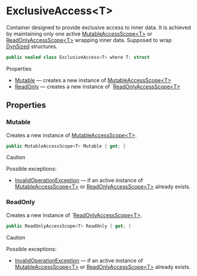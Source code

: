 # ExclusiveAccess\<T\>

Container designed to provide exclusive access to inner data.
It is achieved by maintaining only one active [MutableAccessScope\<T\>](T.MutableAccessScope-1.g.md) or [ReadOnlyAccessScope\<T\>](T.ReadOnlyAccessScope-1.g.md) wrapping inner data.
Supposed to wrap [DynSized](T.DynSizedAttribute.g.md) structures.

```csharp
public sealed class ExclusiveAccess<T> where T: struct
```

Properties
- [Mutable](#mutable) — creates a new instance of [MutableAccessScope\<T\>](T.MutableAccessScope-1.g.md)
- [ReadOnly](#readonly) — creates a new instance of `[ReadOnlyAccessScope\<T\>](T.ReadOnlyAccessScope-1.g.md)


## Properties


### Mutable

Creates a new instance of [MutableAccessScope\<T\>](T.MutableAccessScope-1.g.md).

```csharp
public MutableAccessScope<T> Mutable { get; }
```

> [!CAUTION]
> Possible exceptions: 
> - [InvalidOperationException](https://learn.microsoft.com/en-us/dotnet/api/System.InvalidOperationException?view=netstandard-2.1) — if an active instance of [MutableAccessScope\<T\>](T.MutableAccessScope-1.g.md) or [ReadOnlyAccessScope\<T\>](T.ReadOnlyAccessScope-1.g.md) already exists.


### ReadOnly

Creates a new instance of `[ReadOnlyAccessScope\<T\>](T.ReadOnlyAccessScope-1.g.md).

```csharp
public ReadOnlyAccessScope<T> ReadOnly { get; }
```

> [!CAUTION]
> Possible exceptions: 
> - [InvalidOperationException](https://learn.microsoft.com/en-us/dotnet/api/System.InvalidOperationException?view=netstandard-2.1) — if an active instance of [MutableAccessScope\<T\>](T.MutableAccessScope-1.g.md) or [ReadOnlyAccessScope\<T\>](T.ReadOnlyAccessScope-1.g.md) already exists.
